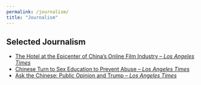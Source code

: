 ```yaml
---
permalink: /journalism/
title: "Journalism"
---
```


## Selected Journalism

- [The Hotel at the Epicenter of China’s Online Film Industry – *Los Angeles Times*](https://www.latimes.com/business/hollywood/la-fi-ct-china-box-office-youth-20171220-story.html)
- [Chinese Turn to Sex Education to Prevent Abuse – *Los Angeles Times*](https://www.latimes.com/world/asia/la-fg-china-sex-education-20171206-story.html)
- [Ask the Chinese: Public Opinion and Trump – *Los Angeles Times*](https://www.latimes.com/world/asia/la-fg-china-public-opinion-trump-20171110-story.html)
